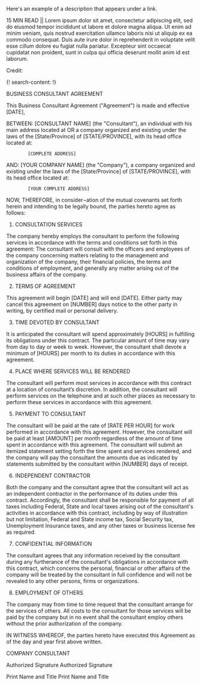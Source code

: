Here's an example of a description that appears under a link.

15 MIN READ || Lorem ipsum dolor sit amet, consectetur adipiscing elit, sed do eiusmod tempor incididunt ut labore et dolore magna aliqua. Ut enim ad minim veniam, quis nostrud exercitation ullamco laboris nisi ut aliquip ex ea commodo consequat. Duis aute irure dolor in reprehenderit in voluptate velit esse cillum dolore eu fugiat nulla pariatur. Excepteur sint occaecat cupidatat non proident, sunt in culpa qui officia deserunt mollit anim id est laborum.

Credit: []()

{! search-content: !}

BUSINESS CONSULTANT AGREEMENT 



This Business Consultant Agreement ("Agreement") is made and effective [DATE],


BETWEEN:	[CONSULTANT NAME] (the "Consultant"), an individual with his main address located at OR a company organized and existing under the laws of the [State/Province] of [STATE/PROVINCE], with its head office located at:

			[COMPLETE ADDRESS]


AND:	[YOUR COMPANY NAME] (the "Company"), a company organized and existing under the laws of the [State/Province] of [STATE/PROVINCE], with its head office located at:

			[YOUR COMPLETE ADDRESS]


NOW, THEREFORE, in consider¬ation of the mutual covenants set forth herein and intending to be legally bound, the parties hereto agree as follows:


1.	CONSULTATION SERVICES

The company hereby employs the consultant to perform the following services in accordance with the terms and conditions set forth in this agreement: The consultant will consult with the officers and employees of the company concerning matters relating to the management and organization of the company, their financial policies, the terms and conditions of employment, and generally any matter arising out of the business affairs of the company. 


2.	TERMS OF AGREEMENT 

This agreement will begin [DATE] and will end [DATE]. Either party may cancel this agreement on [NUMBER] days notice to the other party in writing, by certified mail or personal delivery. 


3.	TIME DEVOTED BY CONSULTANT 

It is anticipated the consultant will spend approximately [HOURS] in fulfilling its obligations under this contract. The particular amount of time may vary from day to day or week to week. However, the consultant shall devote a minimum of [HOURS] per month to its duties in accordance with this agreement. 


4.	PLACE WHERE SERVICES WILL BE RENDERED 

The consultant will perform most services in accordance with this contract at a location of consultant’s discretion. In addition, the consultant will perform services on the telephone and at such other places as necessary to perform these services in accordance with this agreement.

 
5.	PAYMENT TO CONSULTANT

The consultant will be paid at the rate of [RATE PER HOUR] for work performed in accordance with this agreement. However, the consultant will be paid at least [AMOUNT] per month regardless of the amount of time spent in accordance with this agreement. The consultant will submit an itemized statement setting forth the time spent and services rendered, and the company will pay the consultant the amounts due as indicated by statements submitted by the consultant within [NUMBER] days of receipt. 


6.	INDEPENDENT CONTRACTOR 

Both the company and the consultant agree that the consultant will act as an independent contractor in the performance of its duties under this contract. Accordingly, the consultant shall be responsible for payment of all taxes including Federal, State and local taxes arising out of the consultant's activities in accordance with this contract, including by way of illustration but not limitation, Federal and State income tax, Social Security tax, Unemployment Insurance taxes, and any other taxes or business license fee as required. 


7.	CONFIDENTIAL INFORMATION 

The consultant agrees that any information received by the consultant during any furtherance of the consultant's obligations in accordance with this contract, which concerns the personal, financial or other affairs of the company will be treated by the consultant in full confidence and will not be revealed to any other persons, firms or organizations. 


8.	EMPLOYMENT OF OTHERS 

The company may from time to time request that the consultant arrange for the services of others. All costs to the consultant for those services will be paid by the company but in no event shall the consultant employ others without the prior authorization of the company. 


IN WITNESS WHEREOF, the parties hereto have executed this Agreement as of the day and year first above written.


COMPANY						CONSULTANT



													
Authorized Signature	Authorized Signature

													
Print Name and Title					Print Name and Title


